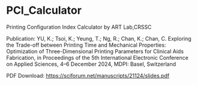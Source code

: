# PCI_Calculator
Printing Configuration Index Calculator by ART Lab,CRSSC

Publication: YU, K.; Tsoi, K.; Yeung, T.; Ng, R.; Chan, K.; Chan, C. Exploring the Trade-off between Printing Time and Mechanical Properties: Optimization of Three-Dimensional Printing Parameters for Clinical Aids Fabrication, in Proceedings of the 5th International Electronic Conference on Applied Sciences, 4–6 December 2024, MDPI: Basel, Switzerland

PDF Download:
https://sciforum.net/manuscripts/21124/slides.pdf
